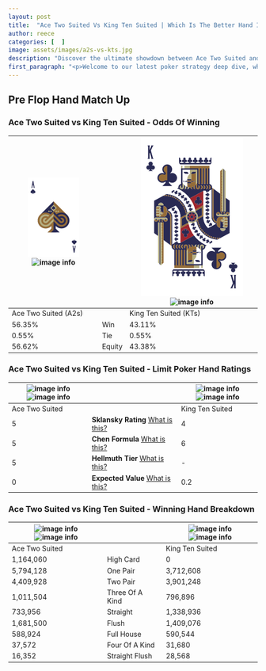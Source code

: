```yaml
---
layout: post
title:  "Ace Two Suited Vs King Ten Suited | Which Is The Better Hand In Poker? A Complete Guide"
author: reece
categories: [  ]
image: assets/images/a2s-vs-kts.jpg
description: "Discover the ultimate showdown between Ace Two Suited and King Ten Suited in poker! Uncover the odds, strategies, and scenarios where one hand triumphs over the other. Get ready to up your poker game with this thrilling analysis."
first_paragraph: "<p>Welcome to our latest poker strategy deep dive, where we're pitting two distinct hands against each other in a high-stakes showdown: Ace Two Suited vs King Ten Suited.</p><p>In the dynamic world of poker, every decision counts, and knowing which hand holds the upper hand is key to your success at the table.</p><p>In this article, we'll dissect these two hands, explore the scenarios where one dominates the other, and equip you with the knowledge to make strategic choices that can tip the odds in your favor.</p><p>Get ready to unravel the intriguing dynamics of these poker hands and elevate your game to new heights.</p>"
---
```




[comment]: # (sp0)

## Pre Flop Hand Match Up

<div class="table hand-ratings" markdown="1"> 



### Ace Two Suited vs King Ten Suited - Odds Of Winning


    
| ![image info](assets/images/hand1/A.png) ![image info](assets/images/hand1/2s.png) |  | ![image info](assets/images/hand2/K.png) ![image info](assets/images/hand2/Ts.png) |
| -------- | -------- | -------- |
| Ace Two Suited (A2s) |  | King Ten Suited (KTs) |
| 56.35% | Win | 43.11% |
| 0.55% | Tie | 0.55% |
| 56.62% | Equity | 43.38% |




[comment]: # (sp1)



### Ace Two Suited vs King Ten Suited - Limit Poker Hand Ratings


    
| ![image info](https://www.riverpairs.com/assets/images/hand1/A.png) ![image info](https://www.riverpairs.com/assets/images/hand1/2s.png) |  | ![image info](https://www.riverpairs.com/assets/images/hand2/K.png) ![image info](https://www.riverpairs.com/assets/images/hand2/Ts.png) |
| -------- | -------- | -------- |
| Ace Two Suited |  | King Ten Suited |
| 5 | **Sklansky Rating** [What is this?](/sklansky-rating-explained) | 4 |
| 5 | **Chen Formula** [What is this?](/chen-formula-explained) | 6 |
| 5 | **Hellmuth Tier** [What is this?](/Hellmuth-tier-explained) | - |
| 0 | **Expected Value** [What is this?](/expected-value-explained) | 0.2 |




[comment]: # (sp2)



### Ace Two Suited vs King Ten Suited - Winning Hand Breakdown


    
| ![image info](https://www.riverpairs.com/assets/images/hand1/A.png) ![image info](https://www.riverpairs.com/assets/images/hand1/2s.png) |  | ![image info](https://www.riverpairs.com/assets/images/hand2/K.png) ![image info](https://www.riverpairs.com/assets/images/hand2/Ts.png) |
| -------- | -------- | -------- |
| Ace Two Suited |  | King Ten Suited |
| 1,164,060 | High Card | 0 |
| 5,794,128 | One Pair | 3,712,608 |
| 4,409,928 | Two Pair | 3,901,248 |
| 1,011,504 | Three Of A Kind | 796,896 |
| 733,956 | Straight | 1,338,936 |
| 1,681,500 | Flush | 1,409,076 |
| 588,924 | Full House | 590,544 |
| 37,572 | Four Of A Kind | 31,680 |
| 16,352 | Straight Flush | 28,568 |




[comment]: # (sp3)



</div>

[comment]: # (sp4)



[comment]: # (sp5)

